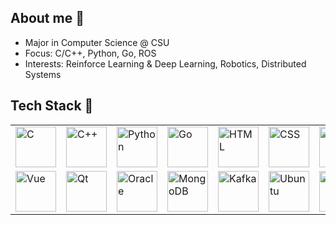 ## About me 👋  
- Major in Computer Science @ CSU
- Focus: C/C++, Python, Go, ROS
- Interests: Reinforce Learning & Deep Learning, Robotics, Distributed Systems

<!--
**wWXTw/wWXTw** is a ✨ _special_ ✨ repository because its `README.md` (this file) appears on your GitHub profile.

Here are some ideas to get you started:

- 🔭 I’m currently working on ...
- 🌱 I’m currently learning ...
- 👯 I’m looking to collaborate on ...
- 🤔 I’m looking for help with ...
- 💬 Ask me about ...
- 📫 How to reach me: ...
- 😄 Pronouns: ...
- ⚡ Fun fact: ...
-->

## Tech Stack 🔧  
<table>
  <tr>
    <td>
      <a href="https://en.wikipedia.org/wiki/C_(programming_language)" target="_blank" title="C">
        <img src="https://cdn.jsdelivr.net/gh/devicons/devicon/icons/c/c-original.svg" height="65" alt="C" />
      </a>
    </td>
    <td>
      <a href="https://isocpp.org/" target="_blank" title="C++">
        <img src="https://cdn.jsdelivr.net/gh/devicons/devicon/icons/cplusplus/cplusplus-original.svg" height="65" alt="C++"/>
      </a>
    </td>
    <td>
      <a href="https://www.python.org/" target="_blank" title="Python">
        <img src="https://cdn.jsdelivr.net/gh/devicons/devicon/icons/python/python-original.svg" height="65" alt="Python"/>
      </a>
    </td>
    <td>
      <a href="https://go.dev/" target="_blank" title="Go">
        <img src="https://cdn.jsdelivr.net/gh/devicons/devicon/icons/go/go-original.svg" height="65" alt="Go"/>
      </a>
    </td>
    <td>
      <a href="https://developer.mozilla.org/en-US/docs/Web/HTML" target="_blank" title="HTML5">  
        <img src="https://cdn.jsdelivr.net/gh/devicons/devicon/icons/html5/html5-original.svg" height="65" alt="HTML"/>
      </a>
    </td>
    <td>
      <a href="https://developer.mozilla.org/en-US/docs/Web/CSS" target="_blank" title="CSS3">
        <img src="https://cdn.jsdelivr.net/gh/devicons/devicon/icons/css3/css3-original.svg" height="65" alt="CSS"/>
      </a>
    </td>
    <td>
      <a href="https://developer.mozilla.org/en-US/docs/Web/JavaScript" target="_blank" title="JavaScript">
        <img src="https://cdn.jsdelivr.net/gh/devicons/devicon/icons/javascript/javascript-original.svg" height="65" alt="JS"/>
      </a>
    </td>
  </tr>
  <tr>
    <td>
      <a href="https://vuejs.org/" target="_blank" title="Vue.js">
        <img src="https://cdn.jsdelivr.net/gh/devicons/devicon/icons/vuejs/vuejs-original.svg" height="65" alt="Vue"/>
      </a>
    </td>
    <td>
      <a href="https://www.qt.io/" target="_blank" title="Qt">
        <img src="https://cdn.jsdelivr.net/gh/devicons/devicon/icons/qt/qt-original.svg" height="65" alt="Qt"/>
      </a>
    </td>
    <td>
      <a href="https://www.oracle.com/database/" target="_blank" title="Oracle Database">
        <img src="https://cdn.jsdelivr.net/gh/devicons/devicon/icons/oracle/oracle-original.svg" height="65" alt="Oracle"/>
      </a>
    </td>
    <td>
      <a href="https://www.mongodb.com/" target="_blank" title="MongoDB">
        <img src="https://cdn.jsdelivr.net/gh/devicons/devicon/icons/mongodb/mongodb-original.svg" height="65" alt="MongoDB"/>
      </a>
    </td>
    <td>
      <a href="https://kafka.apache.org/" target="_blank" title="Apache Kafka">
        <img src="https://cdn.jsdelivr.net/gh/devicons/devicon/icons/apachekafka/apachekafka-original.svg" height="65" alt="Kafka"/>
      </a>
    </td>
    <td>
      <a href="https://cn.ubuntu.com/" target="_blank" title="Ubuntu">
        <img src="https://cdn.jsdelivr.net/gh/devicons/devicon/icons/ubuntu/ubuntu-plain-wordmark.svg" height="65" alt="Ubuntu"/>
      </a>
    </td>
    <td>
      <a href="https://www.ros.org/" target="_blank" title="ROS">
        <img src="https://cdn.jsdelivr.net/gh/devicons/devicon/icons/ros/ros-original.svg" height="65" alt="ROS"/>
      </a>
    </td>
  </tr>
</table>
